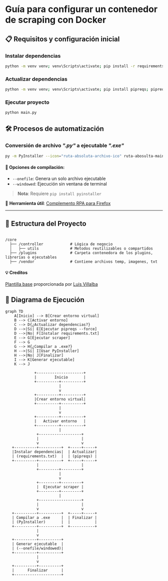 # Guía para configurar un contenedor de scraping con Docker

## 📋 Requisitos y configuración inicial

### Instalar dependencias

```bash
python -m venv venv; venv\Scripts\activate; pip install -r requirements.txt
```

### Actualizar dependencias

```bash
python -m venv venv; venv\Scripts\activate; pip install pipreqs; pipreqs . --force
```

### Ejecutar proyecto

```bash
python main.py
```

## 🛠️ Procesos de automatización

### Conversión de archivo *".py"* a ejecutable *".exe"*

```bash
py -m PyInstaller --icon="ruta-absoluta-archivo-ico" ruta-abosulta-main-proyecto
```

#### 🚀 Opciones de compilación:

- `--onefile`: Genera un solo archivo ejecutable
- `--windowed`: Ejecución sin ventana de terminal

> **Nota**: Requiere `pip install pyinstaller`

🔧 **Herramienta útil**: [Complemento RPA para Firefox](https://addons.mozilla.org/en-US/firefox/addon/rpa/)

---

## 📂 **Estructura del Proyecto**

```

/core
  ├── /controller            # Lógica de negocio
  │   ├── utils              # Metodos reutilizables o compartidos
  ├── /plugins               # Carpeta contenedora de los plugins, librerías o ejecutables
  ├── /vendor                # Contiene archivos temp, imagenes, txt
```

#### 💡 **Creditos**

[Plantilla base](https://github.com/villalbaluis/arquitectura-bots-python) proporcionada por [Luis Villalba](https://github.com/villalbaluis)


## 🔄 Diagrama de Ejecución

```mermaid
graph TD
    A[Inicio] --> B[Crear entorno virtual]
    B --> C[Activar entorno]
    C --> D{¿Actualizar dependencias?}
    D -->|Sí| E[Ejecutar pipreqs --force]
    D -->|No| F[Instalar requirements.txt]
    E --> G[Ejecutar scraper]
    F --> G
    G --> H{¿Compilar a .exe?}
    H -->|Sí| I[Usar PyInstaller]
    H -->|No| J[Finalizar]
    I --> K[Generar ejecutable]
    K --> J

             +---------------------+
             |        Inicio       |
             +----------+----------+
                        |
                        v
             +----------+----------+
             |Crear entorno virtual|
             +----------+----------+
                        |
                        v
             +----------+----------+
             |   Activar entorno   |
             +----------+----------+
                        |
              +-------------------+
              |                   |
              v                   v
   +----------+----------+  +-----+-----+
   |Instalar dependencias|  | Actualizar|
   | (requirements.txt)  |  | (pipreqs) |
   +----------+----------+  +-----+-----+
              |                   |
              +---------+---------+
                        |
                        v
              +---------+---------+
              |  Ejecutar scraper |
              +---------+---------+
                        |
              +-------------------+
              |                   |
              v                   v
   +----------+----------+  +-----+-----+
   | Compilar a .exe     |  | Finalizar |
   | (PyInstaller)       |  |           |
   +----------+----------+  +-----------+
              |
              v
   +----------+----------+
   | Generar ejecutable  |
   | (--onefile/windowed)|
   +----------+----------+
              |
              v
   +----------+----------+
   |      Finalizar      |
   +---------------------+

